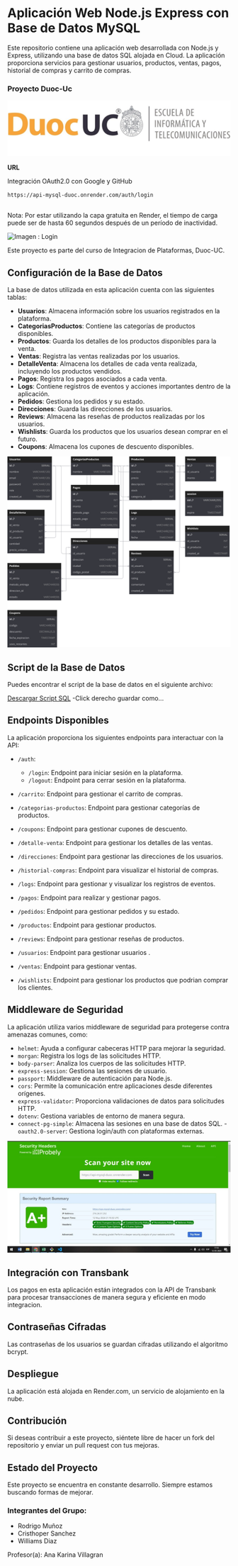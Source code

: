 # Aplicación Web Node.js Express con Base de Datos MySQL

Este repositorio contiene una aplicación web desarrollada con Node.js y Express, utilizando una base de datos SQL alojada en Cloud. La aplicación proporciona servicios para gestionar usuarios, productos, ventas, pagos, historial de compras y carrito de compras.

### Proyecto Duoc-Uc

![logoDuocUC :  Sede Puente Alto](images/duocJpeg.jpeg)





**URL**

Integración OAuth2.0 con Google y GitHub
```
https://api-mysql-duoc.onrender.com/auth/login


```
Nota: Por estar utilizando la capa gratuita en Render, el tiempo de carga puede ser de hasta 60 segundos después de un período de inactividad.

![Imagen : Login](images/login.jpeg)




Este proyecto es parte del curso de Integracion de Plataformas, Duoc-UC.

## Configuración de la Base de Datos

La base de datos utilizada en esta aplicación cuenta con las siguientes tablas:

- **Usuarios**: Almacena información sobre los usuarios registrados en la plataforma.
- **CategoriasProductos**: Contiene las categorías de productos disponibles.
- **Productos**: Guarda los detalles de los productos disponibles para la venta.
- **Ventas**: Registra las ventas realizadas por los usuarios.
- **DetalleVenta**: Almacena los detalles de cada venta realizada, incluyendo los productos vendidos.
- **Pagos**: Registra los pagos asociados a cada venta.
- **Logs**: Contiene registros de eventos y acciones importantes dentro de la aplicación.
- **Pedidos**: Gestiona los pedidos y su estado.
- **Direcciones**: Guarda las direcciones de los usuarios.
- **Reviews**: Almacena las reseñas de productos realizadas por los usuarios.
- **Wishlists**: Guarda los productos que los usuarios desean comprar en el futuro.
- **Coupons**: Almacena los cupones de descuento disponibles.

![Modelo de Base de Datos:](images/basedatos27-06-2024.svg)

## Script de la Base de Datos

Puedes encontrar el script de la base de datos en el siguiente archivo:

[Descargar Script SQL](images/db/api-duoc-db2024.sql) -Click derecho guardar como...


## Endpoints Disponibles

La aplicación proporciona los siguientes endpoints para interactuar con la API:

- `/auth`: 
  - `/login`: Endpoint para iniciar sesión en la plataforma.
  - `/logout`: Endpoint para cerrar sesión en la plataforma.

- `/carrito`: Endpoint para gestionar el carrito de compras.

- `/categorias-productos`: Endpoint para gestionar categorías de productos.

- `/coupons`: Endpoint para gestionar cupones de descuento.

- `/detalle-venta`: Endpoint para gestionar los detalles de las ventas.

- `/direcciones`: Endpoint para gestionar las direcciones de los usuarios.

- `/historial-compras`: Endpoint para visualizar el historial de compras.

- `/logs`: Endpoint para gestionar y visualizar los registros de eventos.

- `/pagos`: Endpoint para realizar y gestionar pagos.

- `/pedidos`: Endpoint para gestionar pedidos y su estado.

- `/productos`: Endpoint para gestionar productos.

- `/reviews`: Endpoint para gestionar reseñas de productos.

- `/usuarios`: Endpoint para gestionar usuarios .

- `/ventas`: Endpoint para gestionar ventas.

- `/wishlists`: Endpoint para gestionar los productos que podrian comprar los clientes.

## Middleware de Seguridad

La aplicación utiliza varios middleware de seguridad para protegerse contra amenazas comunes, como:

- `helmet`: Ayuda a configurar cabeceras HTTP para mejorar la seguridad.
- `morgan`: Registra los logs de las solicitudes HTTP.
- `body-parser`: Analiza los cuerpos de las solicitudes HTTP.
- `express-session`: Gestiona las sesiones de usuario.
- `passport`: Middleware de autenticación para Node.js.
- `cors`: Permite la comunicación entre aplicaciones desde diferentes orígenes.
- `express-validator`: Proporciona validaciones de datos para solicitudes HTTP.
- `dotenv`: Gestiona variables de entorno de manera segura.
- `connect-pg-simple`: Almacena las sesiones en una base de datos SQL.
-`oauth2.0-server`: Gestiona login/auth con plataformas externas.

![Pantallazo de la seguridad de la API en Security Headers](images/imagen_seguridad_api_headers.jpeg)

## Integración con Transbank

Los pagos en esta aplicación están integrados con la API de Transbank para procesar transacciones de manera segura y eficiente en modo integracion.

## Contraseñas Cifradas

Las contraseñas de los usuarios se guardan cifradas utilizando el algoritmo bcrypt.

## Despliegue

La aplicación está alojada en Render.com, un servicio de alojamiento en la nube.

## Contribución

Si deseas contribuir a este proyecto, siéntete libre de hacer un fork del repositorio y enviar un pull request con tus mejoras.

## Estado del Proyecto

Este proyecto se encuentra en constante desarrollo. Siempre estamos buscando formas de mejorar.

### Integrantes del Grupo:

- Rodrigo Muñoz
- Cristhoper Sanchez
- Williams Diaz

Profesor(a): Ana Karina Villagran
